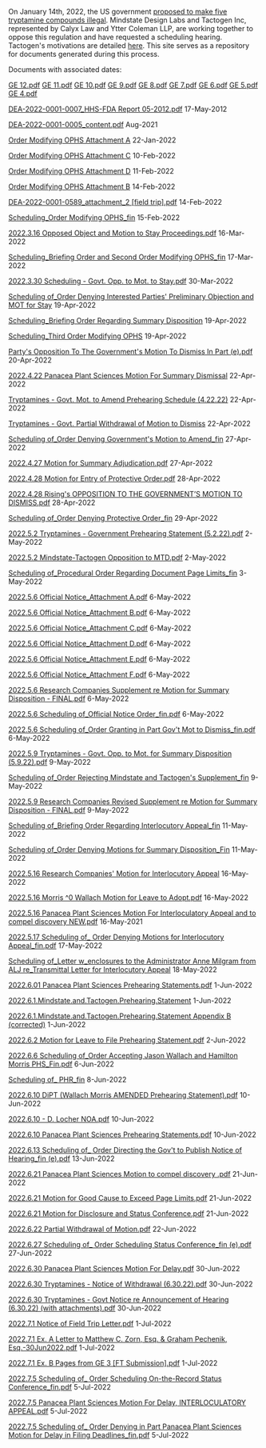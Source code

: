 On January 14th, 2022, the US government [proposed to make five tryptamine compounds illegal](https://www.federalregister.gov/documents/2022/01/14/2022-00713/schedules-of-controlled-substances-placement-of-4-hydroxy-nn). Mindstate Design Labs and Tactogen Inc, represented by Calyx Law and Ytter Coleman LLP, are working together to oppose this regulation and have requested a scheduling hearing. Tactogen's motivations are detailed [here](https://tactogen.com/news). This site serves as a repository for documents generated during this process.


Documents with associated dates:

[GE 12.pdf](https://github.com/SchedulingHearingOnFiveTryptamines/SchedulingHearingOnFiveTryptamines.github.io/files/9075298/GE.12.pdf)
[GE 11.pdf](https://github.com/SchedulingHearingOnFiveTryptamines/SchedulingHearingOnFiveTryptamines.github.io/files/9075301/GE.11.pdf)
[GE 10.pdf](https://github.com/SchedulingHearingOnFiveTryptamines/SchedulingHearingOnFiveTryptamines.github.io/files/9075302/GE.10.pdf)
[GE 9.pdf](https://github.com/SchedulingHearingOnFiveTryptamines/SchedulingHearingOnFiveTryptamines.github.io/files/9075303/GE.9.pdf)
[GE 8.pdf](https://github.com/SchedulingHearingOnFiveTryptamines/SchedulingHearingOnFiveTryptamines.github.io/files/9075304/GE.8.pdf)
[GE 7.pdf](https://github.com/SchedulingHearingOnFiveTryptamines/SchedulingHearingOnFiveTryptamines.github.io/files/9075305/GE.7.pdf)
[GE 6.pdf](https://github.com/SchedulingHearingOnFiveTryptamines/SchedulingHearingOnFiveTryptamines.github.io/files/9075306/GE.6.pdf)
[GE 5.pdf](https://github.com/SchedulingHearingOnFiveTryptamines/SchedulingHearingOnFiveTryptamines.github.io/files/9075307/GE.5.pdf)
[GE 4.pdf](https://github.com/SchedulingHearingOnFiveTryptamines/SchedulingHearingOnFiveTryptamines.github.io/files/9075309/GE.4.pdf)


[DEA-2022-0001-0007_HHS-FDA Report 05-2012.pdf](https://github.com/SchedulingHearingOnFiveTryptamines/SchedulingHearingOnFiveTryptamines.github.io/files/9056089/DEA-2022-0001-0007_HHS-FDA.Report.05-2012.pdf)
17-May-2012

[DEA-2022-0001-0005_content.pdf](https://github.com/SchedulingHearingOnFiveTryptamines/SchedulingHearingOnFiveTryptamines.github.io/files/9056059/DEA-2022-0001-0005_content.pdf)
Aug-2021

[Order Modifying OPHS Attachment A](https://github.com/SchedulingHearingOnFiveTryptamines/SchedulingHearingOnFiveTryptamines.github.io/files/8864500/Order.Modifying.OPHS.Attachment.A.pdf)
22-Jan-2022

[Order Modifying OPHS Attachment C](https://github.com/SchedulingHearingOnFiveTryptamines/SchedulingHearingOnFiveTryptamines.github.io/files/8864502/Order.Modifying.OPHS.Attachment.C.pdf)
10-Feb-2022

[Order Modifying OPHS Attachment D](https://github.com/SchedulingHearingOnFiveTryptamines/SchedulingHearingOnFiveTryptamines.github.io/files/8864503/Order.Modifying.OPHS.Attachment.D.pdf)
11-Feb-2022

[Order Modifying OPHS Attachment B](https://github.com/SchedulingHearingOnFiveTryptamines/SchedulingHearingOnFiveTryptamines.github.io/files/8864501/Order.Modifying.OPHS.Attachment.B.pdf)
14-Feb-2022

[DEA-2022-0001-0589_attachment_2 [field trip].pdf](https://github.com/SchedulingHearingOnFiveTryptamines/SchedulingHearingOnFiveTryptamines.github.io/files/8928754/DEA-2022-0001-0589_attachment_2.field.trip.pdf)
14-Feb-2022

[Scheduling_Order Modifying OPHS_fin](https://github.com/SchedulingHearingOnFiveTryptamines/SchedulingHearingOnFiveTryptamines.github.io/files/8864517/Scheduling_Order.Modifying.OPHS_fin.pdf)
15-Feb-2022

[2022.3.16 Opposed Object and Motion to Stay Proceedings.pdf](https://github.com/SchedulingHearingOnFiveTryptamines/SchedulingHearingOnFiveTryptamines.github.io/files/9057163/2022.3.16.Opposed.Object.and.Motion.to.Stay.Proceedings.pdf)
16-Mar-2022

[Scheduling_Briefing Order and Second Order Modifying OPHS_fin](https://github.com/SchedulingHearingOnFiveTryptamines/SchedulingHearingOnFiveTryptamines.github.io/files/8864515/Scheduling_Briefing.Order.and.Second.Order.Modifying.OPHS_fin.pdf)
17-Mar-2022

[2022.3.30 Scheduling - Govt. Opp. to Mot. to Stay.pdf](https://github.com/SchedulingHearingOnFiveTryptamines/SchedulingHearingOnFiveTryptamines.github.io/files/9067351/2022.3.30.Scheduling.-.Govt.Opp.to.Mot.to.Stay.pdf)
30-Mar-2022

[Scheduling of_Order Denying Interested Parties' Preliminary Objection and MOT for Stay](https://github.com/SchedulingHearingOnFiveTryptamines/SchedulingHearingOnFiveTryptamines.github.io/files/8864510/Scheduling.of_Order.Denying.Interested.Parties.Preliminary.Objection.and.MOT.for.Stay.pdf)
19-Apr-2022

[Scheduling_Briefing Order Regarding Summary Disposition](https://github.com/SchedulingHearingOnFiveTryptamines/SchedulingHearingOnFiveTryptamines.github.io/files/8864516/Scheduling_Briefing.Order.Regarding.Summary.Disposition.pdf)
19-Apr-2022

[Scheduling_Third Order Modifying OPHS](https://github.com/SchedulingHearingOnFiveTryptamines/SchedulingHearingOnFiveTryptamines.github.io/files/8864518/Scheduling_Third.Order.Modifying.OPHS.pdf)
19-Apr-2022

[Party's Opposition To The Government's Motion To Dismiss In Part (e).pdf](https://github.com/SchedulingHearingOnFiveTryptamines/SchedulingHearingOnFiveTryptamines.github.io/files/8864504/Party.s.Opposition.To.The.Government.s.Motion.To.Dismiss.In.Part.e.pdf)
20-Apr-2022

[2022.4.22 Panacea Plant Sciences Motion For Summary Dismissal](https://github.com/SchedulingHearingOnFiveTryptamines/SchedulingHearingOnFiveTryptamines.github.io/files/8864496/2022.4.22.Panacea.Plant.Sciences.Motion.For.Summary.Dismissal.pdf)
22-Apr-2022

[Tryptamines - Govt. Mot. to Amend Prehearing Schedule (4.22.22)](https://github.com/SchedulingHearingOnFiveTryptamines/SchedulingHearingOnFiveTryptamines.github.io/files/8864519/Tryptamines.-.Govt.Mot.to.Amend.Prehearing.Schedule.4.22.22.pdf)
22-Apr-2022

[Tryptamines - Govt. Partial Withdrawal of Motion to Dismiss](https://github.com/SchedulingHearingOnFiveTryptamines/SchedulingHearingOnFiveTryptamines.github.io/files/8864520/Tryptamines.-.Govt.Partial.Withdrawal.of.Motion.to.Dismiss.pdf)
22-Apr-2022

[Scheduling of_Order Denying Government's Motion to Amend_fin](https://github.com/SchedulingHearingOnFiveTryptamines/SchedulingHearingOnFiveTryptamines.github.io/files/8864509/Scheduling.of_Order.Denying.Government.s.Motion.to.Amend_fin.pdf)
27-Apr-2022

[2022.4.27 Motion for Summary Adjudication.pdf](https://github.com/SchedulingHearingOnFiveTryptamines/SchedulingHearingOnFiveTryptamines.github.io/files/9067365/2022.4.27.Motion.for.Summary.Adjudication.pdf)
27-Apr-2022

[2022.4.28 Motion for Entry of Protective Order.pdf](https://github.com/SchedulingHearingOnFiveTryptamines/SchedulingHearingOnFiveTryptamines.github.io/files/9067353/2022.4.28.Motion.for.Entry.of.Protective.Order.pdf)
28-Apr-2022

[2022.4.28 Rising's OPPOSITION TO THE GOVERNMENT’S MOTION TO DISMISS.pdf](https://github.com/SchedulingHearingOnFiveTryptamines/SchedulingHearingOnFiveTryptamines.github.io/files/9067355/2022.4.28.Rising.s.OPPOSITION.TO.THE.GOVERNMENT.S.MOTION.TO.DISMISS.pdf)
28-Apr-2022

[Scheduling of_Order Denying Protective Order_fin](https://github.com/SchedulingHearingOnFiveTryptamines/SchedulingHearingOnFiveTryptamines.github.io/files/8864512/Scheduling.of_Order.Denying.Protective.Order_fin.pdf)
29-Apr-2022

[2022.5.2 Tryptamines - Government Prehearing Statement (5.2.22).pdf](https://github.com/SchedulingHearingOnFiveTryptamines/SchedulingHearingOnFiveTryptamines.github.io/files/9057771/2022.5.2.Tryptamines.-.Government.Prehearing.Statement.5.2.22.pdf)
2-May-2022

[2022.5.2 Mindstate-Tactogen Opposition to MTD.pdf](https://github.com/SchedulingHearingOnFiveTryptamines/SchedulingHearingOnFiveTryptamines.github.io/files/9067341/2022.5.2.Mindstate-Tactogen.Opposition.to.MTD.pdf)
2-May-2022

[Scheduling of_Procedural Order Regarding Document Page Limits_fin](https://github.com/SchedulingHearingOnFiveTryptamines/SchedulingHearingOnFiveTryptamines.github.io/files/8864514/Scheduling.of_Procedural.Order.Regarding.Document.Page.Limits_fin.pdf)
3-May-2022

[2022.5.6 Official Notice_Attachment A.pdf](https://github.com/SchedulingHearingOnFiveTryptamines/SchedulingHearingOnFiveTryptamines.github.io/files/9067369/2022.5.6.Official.Notice_Attachment.A.pdf)
6-May-2022

[2022.5.6 Official Notice_Attachment B.pdf](https://github.com/SchedulingHearingOnFiveTryptamines/SchedulingHearingOnFiveTryptamines.github.io/files/9067370/2022.5.6.Official.Notice_Attachment.B.pdf)
6-May-2022

[2022.5.6 Official Notice_Attachment C.pdf](https://github.com/SchedulingHearingOnFiveTryptamines/SchedulingHearingOnFiveTryptamines.github.io/files/9067371/2022.5.6.Official.Notice_Attachment.C.pdf)
6-May-2022

[2022.5.6 Official Notice_Attachment D.pdf](https://github.com/SchedulingHearingOnFiveTryptamines/SchedulingHearingOnFiveTryptamines.github.io/files/9067372/2022.5.6.Official.Notice_Attachment.D.pdf)
6-May-2022

[2022.5.6 Official Notice_Attachment E.pdf](https://github.com/SchedulingHearingOnFiveTryptamines/SchedulingHearingOnFiveTryptamines.github.io/files/9067373/2022.5.6.Official.Notice_Attachment.E.pdf)
6-May-2022

[2022.5.6 Official Notice_Attachment F.pdf](https://github.com/SchedulingHearingOnFiveTryptamines/SchedulingHearingOnFiveTryptamines.github.io/files/9067375/2022.5.6.Official.Notice_Attachment.F.pdf)
6-May-2022

[2022.5.6 Research Companies Supplement re Motion for Summary Disposition - FINAL.pdf](https://github.com/SchedulingHearingOnFiveTryptamines/SchedulingHearingOnFiveTryptamines.github.io/files/9067395/2022.5.6.Research.Companies.Supplement.re.Motion.for.Summary.Disposition.-.FINAL.pdf)
6-May-2022

[2022.5.6 Scheduling of_Official Notice Order_fin.pdf](https://github.com/SchedulingHearingOnFiveTryptamines/SchedulingHearingOnFiveTryptamines.github.io/files/9067397/2022.5.6.Scheduling.of_Official.Notice.Order_fin.pdf)
6-May-2022

[2022.5.6 Scheduling of_Order Granting in Part Gov't Mot to Dismiss_fin.pdf](https://github.com/SchedulingHearingOnFiveTryptamines/SchedulingHearingOnFiveTryptamines.github.io/files/9067400/2022.5.6.Scheduling.of_Order.Granting.in.Part.Gov.t.Mot.to.Dismiss_fin.pdf)
6-May-2022

[2022.5.9 Tryptamines - Govt. Opp. to Mot. for Summary Disposition (5.9.22).pdf](https://github.com/SchedulingHearingOnFiveTryptamines/SchedulingHearingOnFiveTryptamines.github.io/files/9057759/2022.5.9.Tryptamines.-.Govt.Opp.to.Mot.for.Summary.Disposition.5.9.22.pdf)
9-May-2022

[Scheduling of_Order Rejecting Mindstate and Tactogen's Supplement_fin](https://github.com/SchedulingHearingOnFiveTryptamines/SchedulingHearingOnFiveTryptamines.github.io/files/8864513/Scheduling.of_Order.Rejecting.Mindstate.and.Tactogen.s.Supplement_fin.pdf)
9-May-2022

[2022.5.9 Research Companies Revised Supplement re Motion for Summary Disposition - FINAL.pdf](https://github.com/SchedulingHearingOnFiveTryptamines/SchedulingHearingOnFiveTryptamines.github.io/files/9067403/2022.5.9.Research.Companies.Revised.Supplement.re.Motion.for.Summary.Disposition.-.FINAL.pdf)
9-May-2022

[Scheduling of_Briefing Order Regarding Interlocutory Appeal_fin](https://github.com/SchedulingHearingOnFiveTryptamines/SchedulingHearingOnFiveTryptamines.github.io/files/8864507/Scheduling.of_Briefing.Order.Regarding.Interlocutory.Appeal_fin.pdf)
11-May-2022

[Scheduling of_Order Denying Motions for Summary Disposition_Fin](https://github.com/SchedulingHearingOnFiveTryptamines/SchedulingHearingOnFiveTryptamines.github.io/files/8864511/Scheduling.of_Order.Denying.Motions.for.Summary.Disposition_Fin.pdf)
11-May-2022

[2022.5.16 Research Companies' Motion for Interlocutory Appeal](https://github.com/SchedulingHearingOnFiveTryptamines/SchedulingHearingOnFiveTryptamines.github.io/files/8864497/2022.5.16.Research.Companies.Motion.for.Interlocutory.Appeal.pdf)
16-May-2022

[2022.5.16 Morris ^0 Wallach Motion for Leave to Adopt.pdf](https://github.com/SchedulingHearingOnFiveTryptamines/SchedulingHearingOnFiveTryptamines.github.io/files/9057754/2022.5.16.Morris.0.Wallach.Motion.for.Leave.to.Adopt.pdf)
16-May-2022

[2022.5.16 Panacea Plant Sciences Motion For Interloculatory Appeal and to compel discovery NEW.pdf](https://github.com/SchedulingHearingOnFiveTryptamines/SchedulingHearingOnFiveTryptamines.github.io/files/9057750/2022.5.16.Panacea.Plant.Sciences.Motion.For.Interloculatory.Appeal.and.to.compel.discovery.NEW.pdf)
16-May-2021

[2022.5.17 Scheduling of_ Order Denying Motions for Interlocutory Appeal_fin.pdf](https://github.com/SchedulingHearingOnFiveTryptamines/SchedulingHearingOnFiveTryptamines.github.io/files/9057707/2022.5.17.Scheduling.of_.Order.Denying.Motions.for.Interlocutory.Appeal_fin.pdf)
17-May-2022

[Scheduling of_Letter w_enclosures to the Administrator Anne Milgram from ALJ re_Transmittal Letter for Interlocutory Appeal](https://github.com/SchedulingHearingOnFiveTryptamines/SchedulingHearingOnFiveTryptamines.github.io/files/8864508/Scheduling.of_Letter.w_enclosures.to.the.Administrator.Anne.Milgram.from.ALJ.re_Transmittal.Letter.for.Interlocutory.Appeal.pdf)
18-May-2022

[2022.6.01 Panacea Plant Sciences Prehearing Statements.pdf](https://github.com/SchedulingHearingOnFiveTryptamines/SchedulingHearingOnFiveTryptamines.github.io/files/9057703/2022.6.01.Panacea.Plant.Sciences.Prehearing.Statements.pdf)
1-Jun-2022

[2022.6.1.Mindstate.and.Tactogen.Prehearing.Statement](https://github.com/SchedulingHearingOnFiveTryptamines/SchedulingHearingOnFiveTryptamines.github.io/files/8864498/2022.6.1.Mindstate.and.Tactogen.Prehearing.Statement.pdf)
1-Jun-2022

[2022.6.1.Mindstate.and.Tactogen.Prehearing.Statement Appendix B (corrected)](https://github.com/SchedulingHearingOnFiveTryptamines/SchedulingHearingOnFiveTryptamines.github.io/files/8864499/Appendix.B.corrected.pdf)
1-Jun-2022

[2022.6.2 Motion for Leave to File Prehearing Statement.pdf](https://github.com/SchedulingHearingOnFiveTryptamines/SchedulingHearingOnFiveTryptamines.github.io/files/9057701/2022.6.2.Motion.for.Leave.to.File.Prehearing.Statement.pdf)
2-Jun-2022

[2022.6.6 Scheduling of_Order Accepting Jason Wallach and Hamilton Morris PHS_Fin.pdf](https://github.com/SchedulingHearingOnFiveTryptamines/SchedulingHearingOnFiveTryptamines.github.io/files/9057700/2022.6.6.Scheduling.of_Order.Accepting.Jason.Wallach.and.Hamilton.Morris.PHS_Fin.pdf)
6-Jun-2022

[Scheduling of_ PHR_fin](https://github.com/SchedulingHearingOnFiveTryptamines/SchedulingHearingOnFiveTryptamines.github.io/files/8864506/Scheduling.of_.PHR_fin.pdf)
8-Jun-2022

[2022.6.10 DiPT (Wallach Morris AMENDED Prehearing Statement).pdf](https://github.com/SchedulingHearingOnFiveTryptamines/SchedulingHearingOnFiveTryptamines.github.io/files/9057697/2022.6.10.DiPT.Wallach.Morris.AMENDED.Prehearing.Statement.pdf)
10-Jun-2022

[2022.6.10 - D. Locher NOA.pdf](https://github.com/SchedulingHearingOnFiveTryptamines/SchedulingHearingOnFiveTryptamines.github.io/files/9057699/2022.6.10.-.D.Locher.NOA.pdf)
10-Jun-2022

[2022.6.10 Panacea Plant Sciences Prehearing Statements.pdf](https://github.com/SchedulingHearingOnFiveTryptamines/SchedulingHearingOnFiveTryptamines.github.io/files/8881185/2022.6.10.Panacea.Plant.Sciences.Prehearing.Statements.pdf)
10-Jun-2022

[2022.6.13 Scheduling of_ Order Directing the Gov't to Publish Notice of Hearing_fin (e).pdf](https://github.com/SchedulingHearingOnFiveTryptamines/SchedulingHearingOnFiveTryptamines.github.io/files/9057695/2022.6.13.Scheduling.of_.Order.Directing.the.Gov.t.to.Publish.Notice.of.Hearing_fin.e.pdf)
13-Jun-2022

[2022.6.21 Panacea Plant Sciences Motion to compel discovery  .pdf](https://github.com/SchedulingHearingOnFiveTryptamines/SchedulingHearingOnFiveTryptamines.github.io/files/8952965/2022.6.21.Panacea.Plant.Sciences.Motion.to.compel.discovery.pdf)
21-Jun-2022

[2022.6.21 Motion for Good Cause to Exceed Page Limits.pdf](https://github.com/SchedulingHearingOnFiveTryptamines/SchedulingHearingOnFiveTryptamines.github.io/files/9057689/2022.6.21.Motion.for.Good.Cause.to.Exceed.Page.Limits.pdf)
21-Jun-2022

[2022.6.21 Motion for Disclosure and Status Conference.pdf](https://github.com/SchedulingHearingOnFiveTryptamines/SchedulingHearingOnFiveTryptamines.github.io/files/9057693/2022.6.21.Motion.for.Disclosure.and.Status.Conference.pdf)
21-Jun-2022

[2022.6.22 Partial Withdrawal of Motion.pdf](https://github.com/SchedulingHearingOnFiveTryptamines/SchedulingHearingOnFiveTryptamines.github.io/files/9057674/2022.6.22.Partial.Withdrawal.of.Motion.pdf)
22-Jun-2022

[2022.6.27 Scheduling of_ Order Scheduling Status Conference_fin (e).pdf](https://github.com/SchedulingHearingOnFiveTryptamines/SchedulingHearingOnFiveTryptamines.github.io/files/9057672/2022.6.27.Scheduling.of_.Order.Scheduling.Status.Conference_fin.e.pdf)
27-Jun-2022

[2022.6.30 Panacea Plant Sciences Motion For Delay.pdf](https://github.com/SchedulingHearingOnFiveTryptamines/SchedulingHearingOnFiveTryptamines.github.io/files/9057668/2022.6.30.Panacea.Plant.Sciences.Motion.For.Delay.pdf)
30-Jun-2022

[2022.6.30 Tryptamines - Notice of Withdrawal (6.30.22).pdf](https://github.com/SchedulingHearingOnFiveTryptamines/SchedulingHearingOnFiveTryptamines.github.io/files/9057660/2022.6.30.Tryptamines.-.Notice.of.Withdrawal.6.30.22.pdf)
30-Jun-2022

[2022.6.30 Tryptamines - Govt Notice re Announcement of Hearing (6.30.22) (with attachments).pdf](https://github.com/SchedulingHearingOnFiveTryptamines/SchedulingHearingOnFiveTryptamines.github.io/files/9057662/2022.6.30.Tryptamines.-.Govt.Notice.re.Announcement.of.Hearing.6.30.22.with.attachments.pdf)
30-Jun-2022

[2022.7.1 Notice of Field Trip Letter.pdf](https://github.com/SchedulingHearingOnFiveTryptamines/SchedulingHearingOnFiveTryptamines.github.io/files/9057650/2022.7.1.Notice.of.Field.Trip.Letter.pdf)
1-Jul-2022

[2022.7.1 Ex. A Letter to Matthew C. Zorn, Esq. & Graham Pechenik, Esq.-30Jun2022.pdf](https://github.com/SchedulingHearingOnFiveTryptamines/SchedulingHearingOnFiveTryptamines.github.io/files/9057658/2022.7.1.Ex.A.Letter.to.Matthew.C.Zorn.Esq.Graham.Pechenik.Esq.-30Jun2022.pdf)
1-Jul-2022

[2022.7.1 Ex. B Pages from GE 3 [FT Submission].pdf](https://github.com/SchedulingHearingOnFiveTryptamines/SchedulingHearingOnFiveTryptamines.github.io/files/9057654/2022.7.1.Ex.B.Pages.from.GE.3.FT.Submission.pdf)
1-Jul-2022

[2022.7.5 Scheduling of_ Order Scheduling On-the-Record Status Conference_fin.pdf](https://github.com/SchedulingHearingOnFiveTryptamines/SchedulingHearingOnFiveTryptamines.github.io/files/9057630/2022.7.5.Scheduling.of_.Order.Scheduling.On-the-Record.Status.Conference_fin.pdf)
5-Jul-2022

[2022.7.5 Panacea Plant Sciences Motion For Delay, INTERLOCULATORY APPEAL.pdf](https://github.com/SchedulingHearingOnFiveTryptamines/SchedulingHearingOnFiveTryptamines.github.io/files/9057648/2022.7.5.Panacea.Plant.Sciences.Motion.For.Delay.INTERLOCULATORY.APPEAL.pdf)
5-Jul-2022

[2022.7.5 Scheduling of_ Order Denying in Part Panacea Plant Sciences Motion for Delay in Filing Deadlines_fin.pdf](https://github.com/SchedulingHearingOnFiveTryptamines/SchedulingHearingOnFiveTryptamines.github.io/files/9057641/2022.7.5.Scheduling.of_.Order.Denying.in.Part.Panacea.Plant.Sciences.Motion.for.Delay.in.Filing.Deadlines_fin.pdf)
5-Jul-2022

